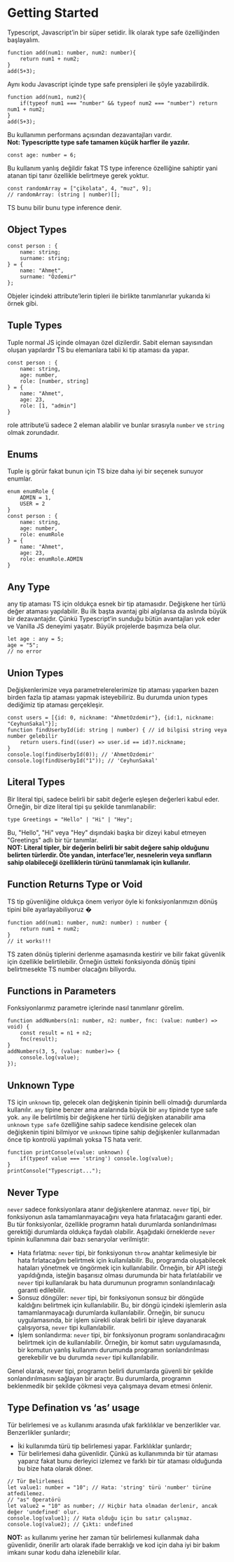 # Getting Started
Typescript, Javascript’in bir süper setidir. İlk olarak type safe özelliğinden başlayalım.
```
function add(num1: number, num2: number){
    return num1 + num2;
}
add(5+3);
```
Aynı kodu Javascript içinde type safe prensipleri ile şöyle yazabilirdik.
```
function add(num1, num2){
    if(typeof num1 === "number" && typeof num2 === "number") return num1 + num2;
}
add(5+3);
```
Bu kullanımın performans açısından dezavantajları vardır.
<br />
**Not: Typescriptte type safe tamamen küçük harfler ile yazılır.**
```
const age: number = 6;
```
Bu kullanım yanlış değildir fakat TS type inference özelliğine sahiptir yani atanan tipi
tanır özellikle belirtmeye gerek yoktur.
```
const randomArray = ["çikolata", 4, "muz", 9];
// randomArray: (string | number)[];
```
TS bunu bilir bunu type inference denir.

## Object Types
```
const person : {
    name: string;
    surname: string;
} = {
    name: "Ahmet",
    surname: "Özdemir"
};
```
Objeler içindeki attribute’lerin tipleri ile birlikte tanımlanırlar yukarıda ki örnek gibi.

## Tuple Types
Tuple normal JS içinde olmayan özel dizilerdir. Sabit eleman sayısından oluşan
yapılardır TS bu elemanlara tabii ki tip ataması da yapar.
```
const person : {
    name: string,
    age: number,
    role: [number, string]
} = {
    name: "Ahmet",
    age: 23,
    role: [1, "admin"]
}
```
role attribute’ü sadece 2 eleman alabilir ve bunlar sırasıyla ```number``` ve ```string``` olmak
zorundadır.

## Enums
Tuple iş görür fakat bunun için TS bize daha iyi bir seçenek sunuyor enumlar.
```
enum enumRole {
    ADMIN = 1,
    USER = 2
}
const person : {
    name: string,
    age: number,
    role: enumRole
} = {
    name: "Ahmet",
    age: 23,
    role: enumRole.ADMIN
}
```

## Any Type
any tip ataması TS için oldukça esnek bir tip atamasıdır. Değişkene her türlü değer
ataması yapılabilir. Bu ilk başta avantaj gibi algılansa da aslında büyük bir
dezavantajdır. Çünkü Typescript’in sunduğu bütün avantajları yok eder ve Vanilla JS
deneyimi yaşatır. Büyük projelerde başımıza bela olur.

```
let age : any = 5;
age = "5";
// no error
```

## Union Types

Değişkenlerimize veya parametrelerelerimize tip ataması yaparken bazen birden fazla
tip ataması yapmak isteyebiliriz. Bu durumda union types dediğimiz tip ataması
gerçekleşir.
```
const users = [{id: 0, nickname: "AhmetOzdemir"}, {id:1, nickname: "CeyhunSakal"}];
function findUserbyId(id: string | number) { // id bilgisi string veya number gelebilir
    return users.find((user) => user.id == id)?.nickname;
}
console.log(findUserbyId(0)); // 'AhmetOzdemir'
console.log(findUserbyId("1")); // 'CeyhunSakal'
```

## Literal Types
Bir literal tipi, sadece belirli bir sabit değerle eşleşen değerleri kabul eder. Örneğin, bir
dize literal tipi şu şekilde tanımlanabilir:
```
type Greetings = "Hello" | "Hi" | "Hey";
```
Bu, "Hello", "Hi" veya "Hey" dışındaki başka bir dizeyi kabul etmeyen "Greetings" adlı bir
tür tanımlar.
<br />
**NOT: Literal tipler, bir değerin belirli bir sabit değere sahip olduğunu belirten
türlerdir. Öte yandan, interface'ler, nesnelerin veya sınıfların sahip olabileceği
özelliklerin türünü tanımlamak için kullanılır.**

## Function Returns Type or Void

TS tip güvenliğine oldukça önem veriyor öyle ki fonksiyonlarımızın dönüş tipini bile
ayarlayabiliyoruz �
```
function add(num1: number, num2: number) : number {
    return num1 + num2;
}
// it works!!!
```

TS zaten dönüş tiplerini derlenme aşamasında kestirir ve bilir fakat güvenlik için
özellikle belirtilebilir. Örneğin üstteki fonksiyonda dönüş tipini belirtmesekte TS number
olacağını biliyordu.

## Functions in Parameters

Fonksiyonlarımız parametre içlerinde nasıl tanımlanır görelim.

```
function addNumbers(n1: number, n2: number, fnc: (value: number) => void) {
    const result = n1 + n2;
    fnc(result);
}
addNumbers(3, 5, (value: number)=> {
    console.log(value);
});
```

## Unknown Type

TS için ```unknown``` tip, gelecek olan değişkenin tipinin belli olmadığı durumlarda kullanılır.
```any``` tipine benzer ama aralarında büyük bir ```any``` tipinde type safe yok. ```any``` ile belirtilmiş
bir değişkene her türlü değişken atanabilir ama ```unknown``` ```type safe``` özelliğine sahip
sadece kendisine gelecek olan değişkenin tipini bilmiyor ve ```unknown``` tipine sahip
değişkenler kullanmadan önce tip kontrolü yapılmalı yoksa TS hata verir.
```
function printConsole(value: unknown) {
    if(typeof value === 'string') console.log(value);
}
printConsole("Typescript...");
```

## Never Type

```never``` sadece fonksiyonlara atanır değişkenlere atanmaz. ```never``` tipi, bir fonksiyonun
asla tamamlanmayacağını veya hata fırlatacağını garanti eder. Bu tür fonksiyonlar,
özellikle programın hatalı durumlarda sonlandırılması gerektiği durumlarda oldukça
faydalı olabilir. Aşağıdaki örneklerde ```never``` tipinin kullanımına dair bazı senaryolar
verilmiştir:

- Hata fırlatma: ```never``` tipi, bir fonksiyonun ```throw``` anahtar kelimesiyle bir hata
fırlatacağını belirtmek için kullanılabilir. Bu, programda oluşabilecek hataları
yönetmek ve öngörmek için kullanılabilir. Örneğin, bir API isteği yapıldığında, isteğin
başarısız olması durumunda bir hata fırlatılabilir ve ```never``` tipi kullanılarak bu hata
durumunun programın sonlandırılacağı garanti edilebilir.
- Sonsuz döngüler: ```never``` tipi, bir fonksiyonun sonsuz bir döngüde kaldığını belirtmek
için kullanılabilir. Bu, bir döngü içindeki işlemlerin asla tamamlanmayacağı
durumlarda kullanılabilir. Örneğin, bir sunucu uygulamasında, bir işlem sürekli
olarak belirli bir işleve dayanarak çalışıyorsa, ```never``` tipi kullanılabilir.
- İşlem sonlandırma: ```never``` tipi, bir fonksiyonun programı sonlandıracağını belirtmek
için de kullanılabilir. Örneğin, bir komut satırı uygulamasında, bir komutun yanlış
kullanımı durumunda programın sonlandırılması gerekebilir ve bu durumda ```never```
tipi kullanılabilir.

Genel olarak, never tipi, programın belirli durumlarda güvenli bir şekilde
sonlandırılmasını sağlayan bir araçtır. Bu durumlarda, programın beklenmedik bir
şekilde çökmesi veya çalışmaya devam etmesi önlenir.

## Type Defination vs ‘as’ usage

Tür belirlemesi ve ```as``` kullanımı arasında ufak farklılıklar ve benzerlikler var.
<br />
Benzerlikler şunlardır;
- İki kullanımda türü tip belirlemesi yapar.
Farklılıklar şunlardır;
- Tür belirlemesi daha güvenlidir. Çünkü as kullanımında bir tür ataması yaparız
fakat bunu derleyici izlemez ve farklı bir tür ataması olduğunda bu bize hata olarak
döner.

```
// Tür Belirlemesi
let value1: number = "10"; // Hata: 'string' türü 'number' türüne atfedilemez.
// "as" Operatörü
let value2 = "10" as number; // Hiçbir hata olmadan derlenir, ancak değer 'undefined' olur.
console.log(value1); // Hata olduğu için bu satır çalışmaz.
console.log(value2); // Çıktı: undefined
```
**NOT:** ```as``` kullanımı yerine her zaman tür belirlemesi kullanmak daha güvenlidir, önerilir
artı olarak ifade berraklığı ve kod için daha iyi bir bakım imkanı sunar kodu daha
izlenebilir kılar.